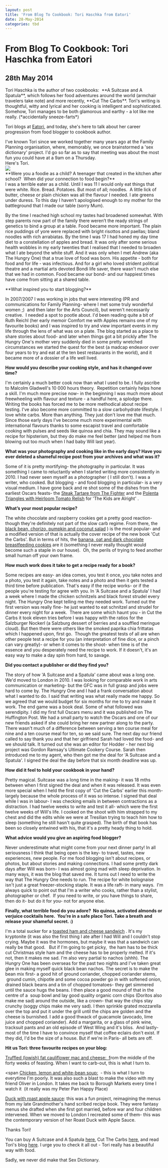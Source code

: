 ```yaml
---
layout: post
title: 'From Blog To Cookbook: Tori Haschka from Eatori'
date: 28-May-2014
categories: tbd
---
```


# From Blog To Cookbook: Tori Haschka from Eatori

## 28th May 2014

<div>Tori Haschka is the author of two cookbooks:  **A Suitcase and A Spatula**,   which follows her food adventures around the world (armchair travelers take note) and more recently,   **Cut The Carbs**. Tori's writing is thoughtful,   witty and lyrical and her cooking is intelligent and sophisticated. Somehow, Tori manages to be both glamorous and earthy - a lot like me really. (*accidentally sneeze-farts*)

Tori blogs at <a href="http://www.eatori.com/">Eatori</a>, and today, she's here to talk about her career progression from food blogger to cookbook author.</div>

 

<div></div>

<div>I've known Tori since we worked together many years ago at the Family Planning organisation, where, memorably, we once brainstormed a 'sex dictionary' project. I'd go so far as to say that meeting was about the most fun you could have at a 9am on a Thursday.</div>

<div></div>

 

<div>Here's Tori.</div>

 

<div><img class="photo-horiz" src="/images/2014/05/420343_10151251777210384_273748339_n.jpg" /></div>

<div></div>

 

<div>**Were you a foodie as a child? A teenager that created in the kitchen after school?  When did your connection to food begin?**</div>

 

<div>I was a terrible eater as a child. Until I was 11 I would only eat things that were white. Rice. Bread. Potatoes. But most of all; noodles.  A little lick of butter, cheese or plain chicken was all the flavour I needed. I ate greens under duress. To this day I haven’t apologised enough to my mother for the battleground that I made our table (sorry Mum).</div>

By the time I reached high school my tastes had broadened somewhat. With step parents now part of the family there weren’t the ready strings of genetics to bind a group at a table. Food became more important. The plain rice puddings of yore were replaced with bright risottos and paellas; bland noodles with rich arrabiatas. By the time I was 17 I had honed my day time diet to a constellation of apples and bread. It was only after some serious health wobbles in my early twenties that I realised that I needed to broaden what I ate beyond the white stuff. And it was only when I met Andrew (aka The Hungry One) that a true love of food was born. His appetite - both for food and for life - was infectious. And for a girl who loved strident political theatre and a martial arts devoted Bondi life saver, there wasn't much else that we had in common. Food became our bond- and our happiest times have come from sitting at a shared table.

<div>**What inspired you to start blogging?**</div>

In 2007/2007 I was working in jobs that were interesting (PR and communications for Family Planning- where I met some truly wonderful women ;)  and then later for the Arts Council), but weren't necessarily creative.  I needed a spot to pootle about. I'd been reading quite a bit of Ruth Reichl (her early memoir Comfort me with Apples remains one of my favourite books) and I was inspired to try and view important events in my life through the lens of what was on a plate. The blog started as a place to share stories about food- and later when things got a bit prickly after The Hungry One's mother very suddenly died in some pretty wretched circumstances we started the quest for the best (a madcap endeavor over four years to try and eat at the ten best restaurants in the world), and it became more of a dossier of a life well lived.

**How would you describe your cooking style, and has it changed over time?**

I'm certainly a much better cook now than what I used to be. I fully ascribe to Malcolm Gladwell's 10 000 hours theory.  Repetition certainly helps hone a skill. I'm much more precise now- in the beginning I was much more about freewheeling with flavour and texture - a handful here, a splodge there. Writing the books has forced me to be more methodical about recipe testing. I've also become more committed to a slow carbohydrate lifestyle. I love white carbs. More than anything. They just don't love me that much. Since those early days I've become much more experimental with international flavours thanks to some escapist travel and comfortable cooking with pulses and seeds like quinoa and chia. They may sound like a recipe for hipsterism, but they do make me feel better (and helped me from blowing out too much when I had baby Will last year).

**What was your photography and cooking like in the early days? Have you ever deleted a shameful recipe post from your archives and what was it?**

Some of it is pretty mortifying- the photography in particular. It was something I came to reluctantly when I started writing more consistently in 2010. I had never seen myself as a photographer ( I still don't). I was a writer, who cooked. But blogging - and food blogging in particular- is a very visual medium. I have gone back and re shot some of the dishes from the earliest Oscars feasts- the <a href="http://www.eatori.com/2011/02/fighter.html">Steak Tartare from The Fighter</a> and the <a href="http://www.eatori.com/2011/02/kids-are-alright.html">Polenta Triangles with Heirloom Tomato Relish</a> for 'The Kids are Alright' .

**What’s your most popular recipe?**

The white chocolate and raspberry cookies get a pretty good reaction- though they're definitely not part of the slow carb regime. From there, the <a href="(http://www.eatori.com/2012/03/black-bean-pumpkin-and-coconut-bowl.html">black bean, chorizo, pumpkin and coconut salad</a> ) is the most popular- and a modified version of that is actually the cover recipe of the new book 'Cut the Carbs'. But in terms of hits, the <a href="http://www.eatori.com/2013/09/banana-oat-choc-nut-cookies.html">banana, oat and dark chocolate breastfeeding cookies</a> are it (something I never really thought would become such a staple in our house).  Oh, the perils of trying to feed another small human off your own frame.

**How much work does it take to get a recipe ready for a book?**

Some recipes are easy- an idea comes, you test it once, you take notes and a photo, you test it again, take notes and a photo and then it gets tested a third time before publication. That's easy if the recipe works- or if the people you're testing for agree with you. In 'A Suitcase and a Spatula' I had a week where I made the chicken schnitzels and black forest strudel every night. The Hungry One kept telling me they needed work. Turned out the first version was really fine- he just wanted to eat schnitzel and strudel for dinner every night for a week.  There are some which haunt you - in Cut the Carbs it took eleven tries before I was happy with the ratios for the Salzburger Nockerl (a Salzburg dessert of berries and a souffled meringue cloud). But then there were others like the smoked paprika chia frittatas which I happened upon, first go.  Though the greatest tests of all are when other people test a recipe for you (an interpretation of fine dice, or a pinch can vary greatly)- or when it comes to the shoot- when time is of the essence and you desperately need the recipe to work. If it doesn't, it's an easy way to make a day spin from hard, to savage.

**Did you contact a publisher or did they find you?**

The story of how 'A Suitcase and a Spatula' came about was a long one. We'd moved to London in 2010. I was looking for comparable work in arts communication or marketing- but the GFC was in full grasp and jobs were hard to come by. The Hungry One and I had a frank conversation about what I wanted to do. I said that writing was what really made me happy. So we agreed that we would budget for six months for me to try and make it work. The end game was a book deal. Some of what followed was serendipity. I did my first full Oscars menu and it was published on The Huffington Post. We had a small party to watch the Oscars and one of our new friends asked if she could bring her new partner along to the party. There wasn't much of a difference between serving a ten course meal for nine and a ten course meal for ten, so we said sure. The next day our friend called to say thank you and that her girlfriend Sarah had loved the food- and we should talk. It turned out she was an editor for Hodder - her next big project was Gordon Ramsay's Ultimate Cookery Course. Sarah then introduced me to my agent, who then got me the deal for 'A Suitcase and a Spatula'. I signed the deal the day before that six month deadline was up.

**How did it feel to hold your cookbook in your hand?**

Pretty magical. Suitcase was a long time in the making- it was 18 mths between when I first signed the deal and when it was released. It was even more special when I held the first copy of 'Cut the Carbs' earlier this month- largely because the whole process of it was so intense. I signed that deal while I was in labour- I was checking emails in between contractions as a distraction. I had twelve weeks to write and test it all- which were the first twelve weeks of Will's life. I cooked on the shoot with him strapped to my chest and did the edits while we were at Tresilian trying to teach him how to sleep (something he still hasn't quite grasped). The birth of that book has been so closely entwined with his, that it's a pretty heady thing to hold.

**What advice would you give an aspiring food blogger?**

Never underestimate what might come from your next dinner party! In all seriousness I think that being open is the key- to travel, tastes, new experiences, new people. For me food blogging isn't about recipes, or photos, but about stories and making connections. I had some pretty dark days after Will was born- I was almost going mad with sleep deprivation. In many ways, it was the blog that saved me. It turns out I need to write the way that The Hungry One needs to run. The recipe for white bolognaise isn't just a great freezer-stocking staple. It was a life raft- in many ways.  I'm always quick to point out that I'm a writer who cooks, rather than a stylist, photographer or chef.  If you need to write, or you have things to share, then do it- but do it for you- not for anyone else.

**Finally, what terrible food do you adore?  No quinoa, activated almonds or verjuice cocktails here.  You’re in a safe place Tori. Take a breath and release your shameful secret. :)**

I'm a total sucker for a <a href="(http://www.bbc.co.uk/news/magazine-26384712) ">toasted ham and cheese sandwich</a> . It's my kryptonite (it was also the first thing I ate after I had Will and I couldn't stop crying. Maybe it was the hormones, but maybe it was that a sandwich can really be that good.   But if I'm going to get picky,  the ham has to be thick cut Christmas style ham and the cheese has to be properly melted. If it's not, then it makes me sad. I'm also very partial to nachos (shhh). The Hungry One has been overseas for the past two nights and I've taken great glee in making myself quick black bean nachos. The secret is to make the bean mix first- a good hit of ground coriander, chopped coriander stems,  ground cumin, chipotle and some cocoa powder go in with softened onion, drained black beans and a tin of chopped tomatoes- they get simmered until the sauce hugs the beans. I then place a good mound of that in the centre of a  soup bowl and lay good quality organic corn chips (Doritos also make me sad) around the outside, like a crown- that way the chips stay crunchy (soggy chips make me very sad). I then sprinkle grated mozzarella over the top and put it under the grill until the chips are golden and the cheese is burnished. I add a good thwack of guacamole (avocado, lime juice and chopped coriander). Add a margarita, or a glass of pink wine, tracksuit pants and an old episode of West Wing and it's bliss.  And lastly- most of the time I have to convince myself that coffee eclairs don't exist. If they did, I'd be the size of a house. But if we're in Paris- all bets are off.

**Hit us Tori: three favourite recipes on your blog:**

<a href="http://www.eatori.com/2013/06/truffled-lowish-fat-cauliflower-mac-and-cheese.html">Truffled (lowish) fat cauliflower mac and cheese:  f</a>rom the middle of the forty weeks of feasting. When I want to carb-out, this is what I turn to.

<span <a href="http://www.eatori.com/2012/10/chicken-lemon-and-white-bean-soup-a-video-and-a-hug-in-a-bowl.html">Chicken, lemon and white-bean soup:</a> </span> - this is what I turn to everytime I'm poorly. It was also such a blast to make the video with my friend Oliver in London. It takes me back to Borough Markets every time I watch it  (it really was my Peter Pan Happy Place)

<a href="http://www.eatori.com/2012/06/duck-with-roast-apple-sauce.htm">Duck with roast apple sauce</a>: this was a fun project, reimagining the menus from my late Grandmother's hand scribed recipe book. They were fantasy menus she drafted when she first got married, before war and four children intervened. When we moved to London I recreated some of them- this was the contemporary version of her Roast Duck with Apple Sauce.

Thanks Tori!

You can buy A Suitcase and A Spatula <a href="http://www.amazon.com/Suitcase-Spatula-Recipes-Stories-Around/dp/1849753490">here</a>, Cut The Carbs <a href="  http://www.bookdepository.com/Cut-Carbs-Tori-Haschka/9781849494656">here,</a> and read Tori's blog <a href="http://www.eatori.com/">here</a>. I urge you to check it all out - Tori really has a beautiful way with food.

Sadly, we never did make that Sex Dictionary.

 
